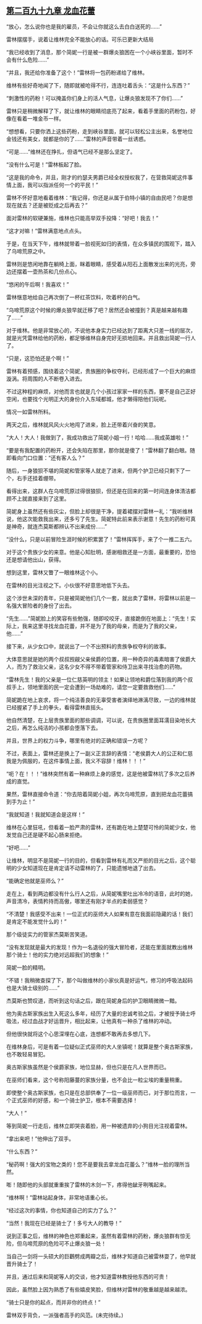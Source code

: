 ## [第二百九十九章 龙血花蕾](https://www.xxbiquge.com/11_11222/8860292.html)


  “放心，怎么说你也是我的雇员，不会让你就这么去白白送死的……”

  雷林摆摆手，说着让维林完全不能放心的话。可乐已更新大结局

  “我已经收到了消息，那个简妮一行是被一群爆炎狼困在一个小峡谷里面，暂时不会有什么危险……”

  “并且，我还给你准备了这个！”雷林将一包药粉递给了维林。

  维林有些好奇地闻了下，随即就被呛得不行，连连吐着舌头：“这是什么东西？”

  “刺激性的药粉！可以掩盖你们身上的活人气息，让爆炎狼发现不了你们……”

  雷林只是稍微解释了下，就让维林的眼睛彻底亮了起来，看着手里面的药粉包，好像在看着一堆金币一样。

  “想想看，只要你洒上这些药粉，走到峡谷里面，就可以轻松公主出来，名誉地位金钱还有美女，就都是你的了……”雷林的声音带着一丝诱惑。

  “可是……”维林还在挣扎，但语气已经不是那么坚定了。

  “没有什么可是！”雷林板起了脸。

  “这是我的命令，并且，刚才的约瑟夫男爵已经全权授权我了，在营救简妮这件事情上面，我可以指派任何一个的平民！”

  雷林不怀好意地看着维林：“我记得，你还是从属于伯特小镇的自由民吧？你是想现在就去？还是被贬成之后再去？”

  面对雷林的软硬兼施，维林也只能高举双手投降：“好吧！我去！”

  “这才对嘛！”雷林满意地点点头。

  于是，在当天下午，维林就带着一脸视死如归的表情，在众多镇民的围观下，踏入了乌啼荒原之中。

  雷林则是悠闲地靠在躺椅上面，眯着眼睛，感受着从阳石上面散发出来的光亮，旁边还摆着一壶热茶和几份点心。

  “悠闲的午后啊！我喜欢！”

  雷林惬意地给自己再次倒了一杯红茶饮料，吹着杯的白气。

  “乌啼荒原这个时候的爆炎狼早就迁移了吧？居然还会被撞到？真是越来越有趣了……”

  对于维林。他是非常放心的，不说他本身实力已经达到了距离大只差一线的层次，就是光凭雷林给他的药粉，都足够维林自身完好无损地回来。并且救出简妮一行人了。

  “只是，这恐怕还是个啊！”

  雷林有着预感，围绕着这个简妮，贵族圈的争权夺利，已经形成了一个巨大的麻烦漩涡。将周围的人不断卷入进去。

  不过这种程的麻烦，对他而言也就是几个小孩过家家一样的东西，要不是自己正好空闲，也要找个光明正大的身份介入东域都城，他才懒得陪他们玩呢。

  情况一如雷林所料。

  两天之后，维林就风风火火地闯了进来，脸上还带着兴奋的笑意。

  “大人！大人！我做到了，我成功救出了简妮小姐一行！哈哈……我成英雄啦！”

  “要是有我配置的药粉开，还会失陷在那里，那你就是傻了！”雷林翻了翻白眼。随即看向门口位置：“还有客人么？”

  随后，一身狼狈不堪的简妮和管家等人就走了进来，但两个护卫已经只剩下了一个，右手还挂着绷带。

  看得出来，这群人在乌啼荒原过得很狼狈，但还是在回来的第一时间连身体清洁都顾不上就直接来到了这里。

  简妮身上虽然还有些灰尘，但脸上却很是干净，提着裙摆对雷林一礼：“我听维林说，他这次能救我出来，还多亏了先生。简妮特此前来表示谢意！先生的药粉可真是神奇，就连杰莫斯都辨认不出来成份……”

  “没什么，只是以前冒险生涯时候的积累罢了！”雷林挥挥手，来了个一推二五六。

  对于这个贵族少女的来意。他是心知肚明，感谢相救还是一方面，最重要的，恐怕还是想请他出山，获得。

  想到这里，雷林又瞥了一眼维林这个小。

  在雷林的目光注视之下。小伙很不好意思地低下头去。

  这个涉世未深的青年，只是被简妮他们几个一套，就出卖了雷林，将雷林以前是一名强大冒险者的身份了出去。

  “先生……”简妮脸上的笑容有些勉强，随即咬咬牙，直接跪倒在地面上：“先生！实际上，我来这里寻找龙血花蕾，并不是为了我的母亲，而是为了我的父亲，他……”

  接下来，从少女口中，就说出了一个不出预料的贵族争权夺利的故事。

  大体意思就是她的两个叔叔觊觎父亲侯爵的位置，用一种奇异的毒素暗害了侯爵大人，而为了救治父亲，这名少女不得不带着管家和侍卫出来寻找治愈的药物。

  “雷林先生！我的父亲是一位仁慈英明的领主！如果让领地和爵位落到我的两个叔叔手上，领地里面的民一定会遭到一场劫难的，请您一定要救救他们……”

  简妮跪在地上哀求，将一个纯洁善良的无辜受害者演绎地淋漓尽致，一边的维林就已经握紧了手上的拳头，看得雷林直摇头。

  他自然清楚，在上层贵族里面的那些调调，可以说，在贵族圈里面耳濡目染地长大之后，再怎么纯洁的小孩都会堕落下去。

  并且，世界上的权力斗争，哪里有绝对的正确和错误一方呢？

  不过，表面上，雷林还是换上了一副义正言辞的表情：“老侯爵大人的公正和仁慈我是为佩服的，在这件事情上面，我义不容辞！维林！！！”

  “呃？在！！！”维林突然有着一种麻烦上身的感觉，这是他被雷林坑了多次之后养成的直觉。

  果然，雷林直接命令道：“你去陪着简妮小姐，再次乌啼荒原，直到把龙血花蕾搞到手为止！”

  “我就知道！我就知道会是这样！”

  维林在心里狂吼，但看着一脸严肃的雷林，还有跪在地上楚楚可怜的简妮少女，他发觉自己还是硬不起心肠来拒绝。

  “好吧……”

  让维林，明显不是简妮一行的目的，但看到雷林有礼而又严拒的目光之后，这个聪明的少女知道现在是肯定请不动雷林的了，只能遗憾地退了出去。

  “能确定他就是巫师么？”

  走在上，看到两边都没有什么行人之后，从简妮嘴里吐出冷冷的语音，此时的她，声音清冷，表情矜持而高傲，哪里还有刚才半点的柔弱感觉？

  “不清楚！我感受不出来！一位正式的巫师大人如果有意在我面前隐藏的话！我们是肯定不能发觉什么的！”

  那个级徒实力的管家杰莫斯苦笑道。

  “没有发现就是最大的发现！作为一名退役的强大冒险者，还能在里面就教出维林那个骑士！他的实力绝对远超我们的想象！”

  简妮一脸的精明。

  “不错！我稍微查探了下，那个叫做维林的小家伙真是好运气，修习的呼吸法起码也是大骑士级别的……”

  杰莫斯也赞叹道，而听到这句话之后，跟在简妮身后的护卫眼睛微微一黯。

  他为奥古斯家族出生入死这么多年，经历了大量的忠诚考验之后，才被授予骑士呼吸法，经过血战才好运晋升，相比起来，让他真有一种杀了维林的冲动。

  但他很快就将这个心思深埋在心底，连想都不敢再去多想几下。

  在维林身后，可是有着一位疑似正式巫师的大人坐镇呢！就算是整个奥古斯家族，也不敢轻易冒犯。

  奥古斯家族虽然是个侯爵家族，地位显赫，但也只是在凡人世界而已。

  在巫师们看来，这个号称阳藤蔓的家族分量，也不会比一粒尘埃的重量稍重。

  即使整个奥古斯家族，也只是在总部供奉了一位一级巫师而已，对于那位而言，一个正式巫师的好感，和一个骑士护卫，根本不需要选择！

  “大人！”

  等到简妮一行走后，维林立即哭丧着脸，用一种被遗弃的小狗目光注视着雷林。

  “拿出来吧！”他伸出了双手。

  “什么东西？”

  “秘药啊！强大的宝物之类的！您不是要我去拿龙血花蕾么？”维林一脸的理所当然。

  嘭！随即他的头部就重重挨了雷林的木剑一下，疼得他龇牙咧嘴起来。

  “维林啊！”雷林站起身体，非常地语重心长。

  “经过这次的事情，你也知道自己的实力了么？”

  “当然！我现在已经是骑士了！多亏大人的教导！”

  说到正事之后，维林的神色也郑重起来，虽然有着雷林的药粉，爆炎狼群有惊无险，但乌啼荒原的危险可不止爆炎狼一处！

  当自己一剑将一头硕大的巨鸛劈成两瓣之后，维林才知道自己被雷林耍了，他早就晋升骑士了！

  并且，通过后来和简妮等人的交谈，他才知道雷林教授他东西的可贵！

  因此，虽然脸上因为熟悉了有些嬉皮笑脸，但维林对雷林的敬重越是越来越浓。

  “骑士只是你的起点，而并非你的终点！”

  雷林双手背负，一派强者高手的风范。(未完待续。)
